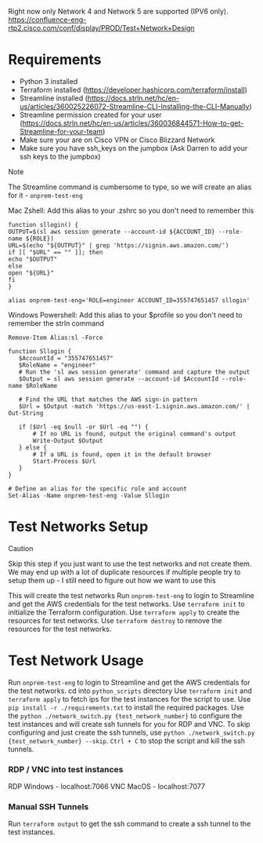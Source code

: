 
Right now only Network 4 and Network 5 are supported (IPV6 only). https://confluence-eng-rtp2.cisco.com/conf/display/PROD/Test+Network+Design

# Requirements
- Python 3 installed
- Terraform installed (https://developer.hashicorp.com/terraform/install)
- Streamline installed (https://docs.strln.net/hc/en-us/articles/360025226072-Streamline-CLI-Installing-the-CLI-Manually)
- Streamline permission created for your user (https://docs.strln.net/hc/en-us/articles/360036844571-How-to-get-Streamline-for-your-team)
- Make sure your are on Cisco VPN or Cisco Blizzard Network
- Make sure you have ssh_keys on the jumpbox (Ask Darren to add your ssh keys to the jumpbox)

>[!NOTE] 
>The Streamline command is cumbersome to type, so we will create an alias for it - `onprem-test-eng`
>
>Mac Zshell: Add this alias to your .zshrc so you don't need to remember this
>```
>function sllogin() {
>OUTPUT=$(sl aws session generate --account-id ${ACCOUNT_ID} --role-name ${ROLE})
>URL=$(echo "${OUTPUT}" | grep 'https://signin.aws.amazon.com/')
>if [[ "$URL" == "" ]]; then
>echo "$OUTPUT"
>else
>open "${URL}"
>fi
>}
>
>alias onprem-test-eng='ROLE=engineer ACCOUNT_ID=355747651457 sllogin'
>```
>
>Windows Powershell: Add this alias to your $profile so you don't need to remember the strln command
>```
>Remove-Item Alias:sl -Force
>
>function Sllogin {
>    $AccountId = "355747651457"
>    $RoleName = "engineer"
>    # Run the 'sl aws session generate' command and capture the output
>    $Output = sl aws session generate --account-id $AccountId --role-name $RoleName
>
>    # Find the URL that matches the AWS sign-in pattern
>    $Url = $Output -match 'https://us-east-1.signin.aws.amazon.com/' | Out-String
>
>    if ($Url -eq $null -or $Url -eq "") {
>        # If no URL is found, output the original command's output
>        Write-Output $Output
>    } else {
>        # If a URL is found, open it in the default browser
>        Start-Process $Url
>    }
>}
>
># Define an alias for the specific role and account
>Set-Alias -Name onprem-test-eng -Value Sllogin 
>```


# Test Networks Setup
>[!CAUTION]
>Skip this step if you just want to use the test networks and not create them.
>We may end up with a lot of duplicate resources if multiple people try to setup them up - I still need to figure out how we want to use this 

This will create the test networks 
Run `onprem-test-eng` to login to Streamline and get the AWS credentials for the test networks.
Use `terraform init` to initialize the Terraform configuration.
Use `terraform apply` to create the resources for test networks.
Use `terraform destroy` to remove the resources for the test networks.

# Test Network Usage
Run `onprem-test-eng` to login to Streamline and get the AWS credentials for the test networks.
cd into `python_scripts` directory
Use `terraform init` and `terraform apply` to fetch ips for the test instances for the script to use.
Use `pip install -r ./requirements.txt` to install the required packages.
Use the `python ./network_switch.py {test_network_number}` to configure the test instances and will create ssh tunnels for you for RDP and VNC.
To skip configuring and just create the ssh tunnels, use `python ./network_switch.py {test_network_number} --skip`.
`Ctrl + C` to stop the script and kill the ssh tunnels.

### RDP / VNC into test instances
RDP Windows - localhost:7066
VNC MacOS - localhost:7077

### Manual SSH Tunnels
Run `terraform output` to get the ssh command to create a ssh tunnel to the test instances.
